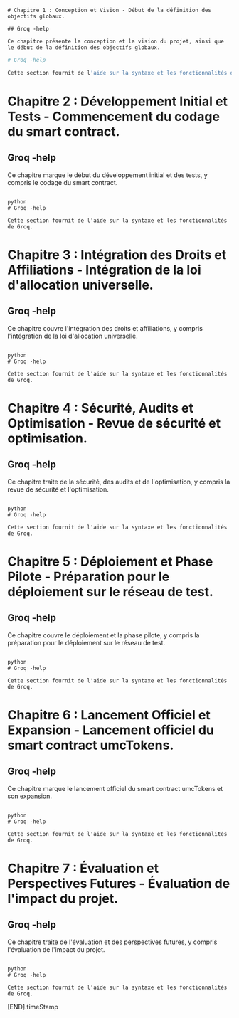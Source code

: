 ```
# Chapitre 1 : Conception et Vision - Début de la définition des objectifs globaux.

## Groq -help

Ce chapitre présente la conception et la vision du projet, ainsi que le début de la définition des objectifs globaux.

```

```python
# Groq -help

Cette section fournit de l'aide sur la syntaxe et les fonctionnalités de Groq.

```

# Chapitre 2 : Développement Initial et Tests - Commencement du codage du smart contract.

## Groq -help

Ce chapitre marque le début du développement initial et des tests, y compris le codage du smart contract.

```

python
# Groq -help

Cette section fournit de l'aide sur la syntaxe et les fonctionnalités de Groq.

```

# Chapitre 3 : Intégration des Droits et Affiliations - Intégration de la loi d'allocation universelle.

## Groq -help

Ce chapitre couvre l'intégration des droits et affiliations, y compris l'intégration de la loi d'allocation universelle.

```

python
# Groq -help

Cette section fournit de l'aide sur la syntaxe et les fonctionnalités de Groq.

```

# Chapitre 4 : Sécurité, Audits et Optimisation - Revue de sécurité et optimisation.

## Groq -help

Ce chapitre traite de la sécurité, des audits et de l'optimisation, y compris la revue de sécurité et l'optimisation.

```

python
# Groq -help

Cette section fournit de l'aide sur la syntaxe et les fonctionnalités de Groq.

```

# Chapitre 5 : Déploiement et Phase Pilote - Préparation pour le déploiement sur le réseau de test.

## Groq -help

Ce chapitre couvre le déploiement et la phase pilote, y compris la préparation pour le déploiement sur le réseau de test.

```

python
# Groq -help

Cette section fournit de l'aide sur la syntaxe et les fonctionnalités de Groq.

```

# Chapitre 6 : Lancement Officiel et Expansion - Lancement officiel du smart contract umcTokens.

## Groq -help

Ce chapitre marque le lancement officiel du smart contract umcTokens et son expansion.

```

python
# Groq -help

Cette section fournit de l'aide sur la syntaxe et les fonctionnalités de Groq.

```

# Chapitre 7 : Évaluation et Perspectives Futures - Évaluation de l'impact du projet.

## Groq -help

Ce chapitre traite de l'évaluation et des perspectives futures, y compris l'évaluation de l'impact du projet.

```

python
# Groq -help

Cette section fournit de l'aide sur la syntaxe et les fonctionnalités de Groq.

```

[END].timeStamp
```